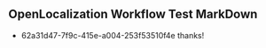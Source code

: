 ## OpenLocalization Workflow Test MarkDown
* 62a31d47-7f9c-415e-a004-253f53510f4e 
thanks!<!--HONumber=Mar16_HO4-->
